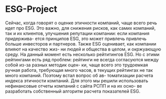 # ESG-Project

Сейчас, когда говорят о оценке этичности компаний, чаще всего речь идет
про ESG. Это важно, для снижения рисков, как самих компаний, так и
их клиентов, улучшения репутации компании: если компания придержива-
ется принципов ESG, это может привлечь привлечь больше инвесторов и
партнеров. Также ESG оценивает, как компании влияют на качество жиз-
ни людей и общества в целом, и окржуающую среду. На данный момент
есть несколько рейтитингов ESG. Но с этими рейтингами есть ряд проблем:
рейтинги не всегда согласуются между собой из-за разных методик оцен-
ки, чаще всего это трудоемкая ручная работа, требующая много часов, в
текущих рейтингах не так много компаний. Поэтому встал вопрос об ав-
томатизации расчета индекса этичности компаний. Для этого мы решили
использовать нефинансовые отчеты компаний с сайта РСПП и на их осно-
ве разработать собственный алгоритм расчета показателей ESG.
